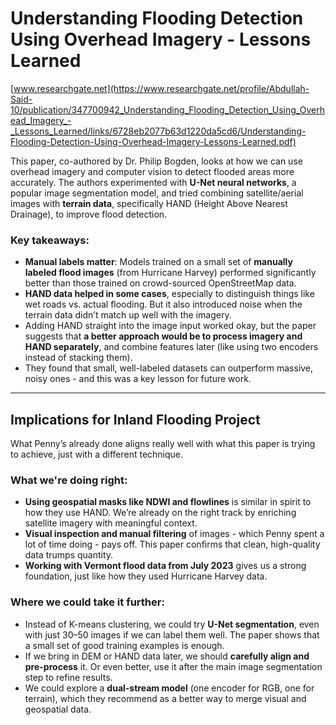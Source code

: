 # **Understanding Flooding Detection Using Overhead Imagery - Lessons Learned**

[www.researchgate.net](https://www.researchgate.net/profile/Abdullah-Said-10/publication/347700942_Understanding_Flooding_Detection_Using_Overhead_Imagery_-_Lessons_Learned/links/6728eb2077b63d1220da5cd6/Understanding-Flooding-Detection-Using-Overhead-Imagery-Lessons-Learned.pdf)

This paper, co-authored by Dr. Philip Bogden, looks at how we can use overhead imagery and computer vision to detect flooded areas more accurately. The authors experimented with **U-Net neural networks**, a popular image segmentation model, and tried combining satellite/aerial images with **terrain data**, specifically HAND (Height Above Nearest Drainage), to improve flood detection.

### Key takeaways:

- **Manual labels matter**: Models trained on a small set of **manually labeled flood images** (from Hurricane Harvey) performed significantly better than those trained on crowd-sourced OpenStreetMap data.
- **HAND data helped in some cases**, especially to distinguish things like wet roads vs. actual flooding. But it also introduced noise when the terrain data didn’t match up well with the imagery.
- Adding HAND straight into the image input worked okay, but the paper suggests that **a better approach would be to process imagery and HAND separately**, and combine features later (like using two encoders instead of stacking them).
- They found that small, well-labeled datasets can outperform massive, noisy ones - and this was a key lesson for future work.

---

## Implications for Inland Flooding Project

What Penny’s already done aligns really well with what this paper is trying to achieve, just with a different technique.

### What we're doing right:

- **Using geospatial masks like NDWI and flowlines** is similar in spirit to how they use HAND. We’re already on the right track by enriching satellite imagery with meaningful context.
- **Visual inspection and manual filtering** of images - which Penny spent a lot of time doing - pays off. This paper confirms that clean, high-quality data trumps quantity.
- **Working with Vermont flood data from July 2023** gives us a strong foundation, just like how they used Hurricane Harvey data.

### Where we could take it further:

- Instead of K-means clustering, we could try **U-Net segmentation**, even with just 30–50 images if we can label them well. The paper shows that a small set of good training examples is enough.
- If we bring in DEM or HAND data later, we should **carefully align and pre-process** it. Or even better, use it after the main image segmentation step to refine results.
- We could explore a **dual-stream model** (one encoder for RGB, one for terrain), which they recommend as a better way to merge visual and geospatial data.

